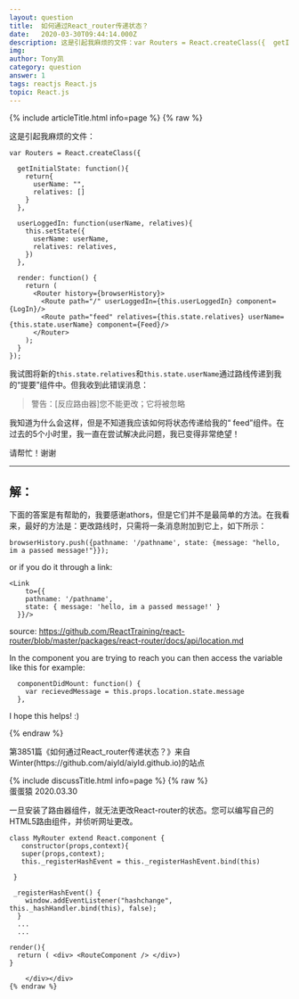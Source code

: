 ```yaml
---
layout: question
title:  如何通过React_router传递状态？
date:   2020-03-30T09:44:14.000Z
description: 这是引起我麻烦的文件：var Routers = React.createClass({  getInitialState  function()...
img: 
author: Tony凯
category: question
answer: 1
tags: reactjs React.js
topic: React.js
---
```

<div class="article-root">
  <div class="article">
    {% include articleTitle.html info=page %}
    {% raw %}
    <div class="article-content"><p><font style="vertical-align: inherit;"><font style="vertical-align: inherit;">这是引起我麻烦的文件：</font></font></p>

<pre><code>var Routers = React.createClass({<font></font>
<font></font>
  getInitialState: function(){<font></font>
    return{<font></font>
      userName: "",<font></font>
      relatives: []<font></font>
    }<font></font>
  },<font></font>
<font></font>
  userLoggedIn: function(userName, relatives){<font></font>
    this.setState({<font></font>
      userName: userName,<font></font>
      relatives: relatives,<font></font>
    })<font></font>
  },<font></font>
<font></font>
  render: function() {<font></font>
    return (<font></font>
      &lt;Router history={browserHistory}&gt;<font></font>
        &lt;Route path="/" userLoggedIn={this.userLoggedIn} component={LogIn}/&gt;<font></font>
        &lt;Route path="feed" relatives={this.state.relatives} userName={this.state.userName} component={Feed}/&gt;<font></font>
      &lt;/Router&gt;<font></font>
    );<font></font>
  }<font></font>
});<font></font>
</code></pre>

<p><font style="vertical-align: inherit;"><font style="vertical-align: inherit;">我试图将新的</font></font><code>this.state.relatives</code><font style="vertical-align: inherit;"><font style="vertical-align: inherit;">和</font></font><code>this.state.userName</code><font style="vertical-align: inherit;"><font style="vertical-align: inherit;">通过路线</font><font style="vertical-align: inherit;">传递</font><font style="vertical-align: inherit;">到我的“提要”组件中。</font><font style="vertical-align: inherit;">但我收到此错误消息：</font></font></p>

<blockquote>
  <p><font style="vertical-align: inherit;"><font style="vertical-align: inherit;">警告：[反应路由器]您不能更改；</font><font style="vertical-align: inherit;">它将被忽略</font></font></p>
</blockquote>

<p><font style="vertical-align: inherit;"><font style="vertical-align: inherit;">我知道为什么会这样，但是不知道我应该如何将状态传递给我的“ feed”组件。</font><font style="vertical-align: inherit;">在过去的5个小时里，我一直在尝试解决此问题，我已变得非常绝望！</font></font></p>

<p><font style="vertical-align: inherit;"><font style="vertical-align: inherit;">请帮忙！</font><font style="vertical-align: inherit;">谢谢</font></font></p>

<hr>

<h2><font style="vertical-align: inherit;"><font style="vertical-align: inherit;">解：</font></font></h2>

<p><font style="vertical-align: inherit;"><font style="vertical-align: inherit;">下面的答案是有帮助的，我要感谢athors，但是它们并不是最简单的方法。</font><font style="vertical-align: inherit;">在我看来，最好的方法是：更改路线时，只需将一条消息附加到它上，如下所示：</font></font></p>

<pre><code>browserHistory.push({pathname: '/pathname', state: {message: "hello, im a passed message!"}});
</code></pre>

<p>or if you do it through a link:</p>

<pre><code>&lt;Link <font></font>
    to={{ <font></font>
    pathname: '/pathname', <font></font>
    state: { message: 'hello, im a passed message!' } <font></font>
  }}/&gt;<font></font>
</code></pre>

<p>source: <a href="https://github.com/ReactTraining/react-router/blob/master/packages/react-router/docs/api/location.md" rel="noreferrer">https://github.com/ReactTraining/react-router/blob/master/packages/react-router/docs/api/location.md</a></p>

<p>In the component you are trying to reach you can then access the variable like this for example: </p>

<pre><code>  componentDidMount: function() {<font></font>
    var recievedMessage = this.props.location.state.message<font></font>
  },<font></font>
</code></pre>

<p>I hope this helps! :)</p></div>
    {% endraw %}
  </div>
  <p class="winter_mark">第3851篇《如何通过React_router传递状态？》来自Winter(https://github.com/aiyld/aiyld.github.io)的站点</p>
  <div class="discuss-wrapper">
    {% include discussTitle.html info=page %}
    {% raw %}
    <div class="discuss-item">
        <div class="discuss-parent">
          <div class="discuss-meta">
            <span class="discuss-user">蛋蛋猿</span>
            <span class="discuss-time">2020.03.30</span>
          </div>
          <div class="discuss-comment"><p><font style="vertical-align: inherit;"><font style="vertical-align: inherit;">一旦安装了路由器组件，就无法更改React-router的状态。</font><font style="vertical-align: inherit;">您可以编写自己的HTML5路由组件，并侦听网址更改。</font></font></p>

<pre><code>class MyRouter extend React.component {<font></font>
   constructor(props,context){<font></font>
   super(props,context);<font></font>
   this._registerHashEvent = this._registerHashEvent.bind(this)<font></font>
<font></font>
 } <font></font>
<font></font>
 _registerHashEvent() {<font></font>
    window.addEventListener("hashchange", this._hashHandler.bind(this), false);<font></font>
  }<font></font>
  ...<font></font>
  ...<font></font>
<font></font>
render(){<font></font>
  return ( &lt;div&gt; &lt;RouteComponent /&gt; &lt;/div&gt;)<font></font>
}<font></font>
</code></pre></div>
        </div></div>
    {% endraw %}
  </div>
<div>

